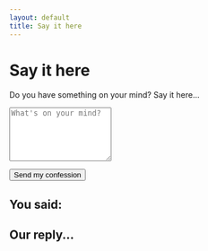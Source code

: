 ```yaml
---
layout: default
title: Say it here
---
```


<h1 class="text-3xl font-bold text-pink-600 mb-4">Say it here</h1>

<p class="mb-4 font-medium">Do you have something on your mind? Say it here...</p>

<textarea id="confession" rows="6" class="w-full border rounded p-2 mb-4" placeholder="What's on your mind?"></textarea>

<button id="confess-btn" class="bg-blue-600 text-white px-4 py-2 rounded hover:bg-blue-700">Send my confession</button>


<div id="result" class="mt-6 hidden">
  <h2 class="font-bold mb-2">You said:</h2>
  <p id="user-confession" class="mb-4 whitespace-pre-wrap text-gray-700"></p>
  <h2 class="font-bold mb-2">Our reply...</h2>
  <p id="ai-response" class="whitespace-pre-wrap text-blue-700"></p>
</div>

<script type="module">
  import { sendConfession } from "./confess.js";
  document.getElementById("confess-btn").addEventListener("click", sendConfession);
</script>